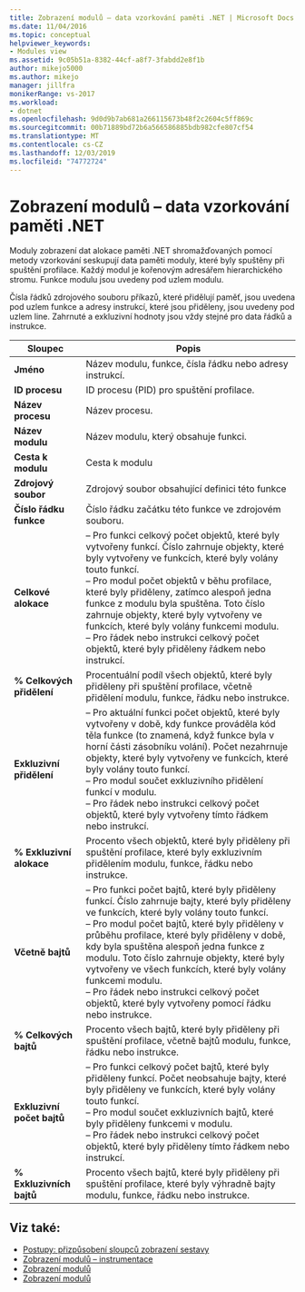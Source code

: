 ```yaml
---
title: Zobrazení modulů – data vzorkování paměti .NET | Microsoft Docs
ms.date: 11/04/2016
ms.topic: conceptual
helpviewer_keywords:
- Modules view
ms.assetid: 9c05b51a-8382-44cf-a8f7-3fabdd2e8f1b
author: mikejo5000
ms.author: mikejo
manager: jillfra
monikerRange: vs-2017
ms.workload:
- dotnet
ms.openlocfilehash: 9d0d9b7ab681a266115673b48f2c2604c5ff869c
ms.sourcegitcommit: 00b71889bd72b6a566586885bdb982cfe807cf54
ms.translationtype: MT
ms.contentlocale: cs-CZ
ms.lasthandoff: 12/03/2019
ms.locfileid: "74772724"
---
```

# <a name="modules-view---net-memory-sampling-data"></a>Zobrazení modulů – data vzorkování paměti .NET
Moduly zobrazení dat alokace paměti .NET shromažďovaných pomocí metody vzorkování seskupují data paměti moduly, které byly spuštěny při spuštění profilace. Každý modul je kořenovým adresářem hierarchického stromu. Funkce modulu jsou uvedeny pod uzlem modulu.

 Čísla řádků zdrojového souboru příkazů, které přidělují paměť, jsou uvedena pod uzlem funkce a adresy instrukcí, které jsou přiděleny, jsou uvedeny pod uzlem line. Zahrnuté a exkluzivní hodnoty jsou vždy stejné pro data řádků a instrukce.

|Sloupec|Popis|
|------------|-----------------|
|**Jméno**|Název modulu, funkce, čísla řádku nebo adresy instrukcí.|
|**ID procesu**|ID procesu (PID) pro spuštění profilace.|
|**Název procesu**|Název procesu.|
|**Název modulu**|Název modulu, který obsahuje funkci.|
|**Cesta k modulu**|Cesta k modulu|
|**Zdrojový soubor**|Zdrojový soubor obsahující definici této funkce|
|**Číslo řádku funkce**|Číslo řádku začátku této funkce ve zdrojovém souboru.|
|**Celkové alokace**|– Pro funkci celkový počet objektů, které byly vytvořeny funkcí. Číslo zahrnuje objekty, které byly vytvořeny ve funkcích, které byly volány touto funkcí.<br />– Pro modul počet objektů v běhu profilace, které byly přiděleny, zatímco alespoň jedna funkce z modulu byla spuštěna. Toto číslo zahrnuje objekty, které byly vytvořeny ve funkcích, které byly volány funkcemi modulu.<br />– Pro řádek nebo instrukci celkový počet objektů, které byly přiděleny řádkem nebo instrukcí.|
|**% Celkových přidělení**|Procentuální podíl všech objektů, které byly přiděleny při spuštění profilace, včetně přidělení modulu, funkce, řádku nebo instrukce.|
|**Exkluzivní přidělení**|– Pro aktuální funkci počet objektů, které byly vytvořeny v době, kdy funkce prováděla kód těla funkce (to znamená, když funkce byla v horní části zásobníku volání). Počet nezahrnuje objekty, které byly vytvořeny ve funkcích, které byly volány touto funkcí.<br />– Pro modul součet exkluzivního přidělení funkcí v modulu.<br />– Pro řádek nebo instrukci celkový počet objektů, které byly vytvořeny tímto řádkem nebo instrukcí.|
|**% Exkluzivní alokace**|Procento všech objektů, které byly přiděleny při spuštění profilace, které byly exkluzivním přidělením modulu, funkce, řádku nebo instrukce.|
|**Včetně bajtů**|– Pro funkci počet bajtů, které byly přiděleny funkcí. Číslo zahrnuje bajty, které byly přiděleny ve funkcích, které byly volány touto funkcí.<br />– Pro modul počet bajtů, které byly přiděleny v průběhu profilace, které byly přiděleny v době, kdy byla spuštěna alespoň jedna funkce z modulu. Toto číslo zahrnuje objekty, které byly vytvořeny ve všech funkcích, které byly volány funkcemi modulu.<br />– Pro řádek nebo instrukci celkový počet objektů, které byly vytvořeny pomocí řádku nebo instrukce.|
|**% Celkových bajtů**|Procento všech bajtů, které byly přiděleny při spuštění profilace, včetně bajtů modulu, funkce, řádku nebo instrukce.|
|**Exkluzivní počet bajtů**|– Pro funkci celkový počet bajtů, které byly přiděleny funkcí. Počet neobsahuje bajty, které byly přiděleny ve funkcích, které byly volány touto funkcí.<br />– Pro modul součet exkluzivních bajtů, které byly přiděleny funkcemi v modulu.<br />– Pro řádek nebo instrukci celkový počet objektů, které byly přiděleny tímto řádkem nebo instrukcí.|
|**% Exkluzivních bajtů**|Procento všech bajtů, které byly přiděleny při spuštění profilace, které byly výhradně bajty modulu, funkce, řádku nebo instrukce.|

## <a name="see-also"></a>Viz také:
- [Postupy: přizpůsobení sloupců zobrazení sestavy](../profiling/how-to-customize-report-view-columns.md)
- [Zobrazení modulů – instrumentace](../profiling/modules-view-dotnet-memory-instrumentation-data.md)
- [Zobrazení modulů](../profiling/modules-view-sampling-data.md)
- [Zobrazení modulů](../profiling/modules-view-instrumentation-data.md)
